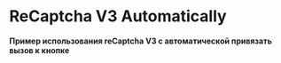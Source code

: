 # ReCaptcha V3 Automatically

**Пример использования reCaptcha V3 c автоматической привязать вызов к кнопке**